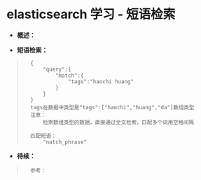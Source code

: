 # elasticsearch 学习 - 短语检索
- **概述：**
>       
>
>       
>
>       
>

- **短语检索：**
>       {
>           "query":{
>               "match":{
>                   "tags":"haochi huang"
>               }
>           }
>       }
>       tags在数据中类型是"tags":["haochi","huang","da"]数组类型
>       注意：
>           检索数组类型的数据，直接通过全文检索，匹配多个词用空格间隔
>
>       匹配短语：
>           "natch_phrase"
>       
>
>       
>
>       
>
>       
>
>       

- **待续：**
>       参考：
>       
>
>       
>
>       
>
>       
>
>       
>
>       
>
>       
>
>       
>
